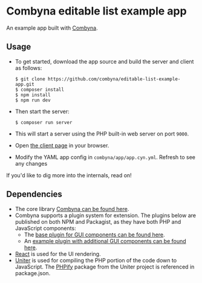 # Combyna editable list example app

An example app built with [Combyna](https://github.com/combyna/combyna).

## Usage

- To get started, download the app source and build the server and client as follows:

  ```shell
  $ git clone https://github.com/combyna/editable-list-example-app.git
  $ composer install
  $ npm install
  $ npm run dev
  ```

- Then start the server:
  ```shell
  $ composer run server
  ```

- This will start a server using the PHP built-in web server on port `9000`.

- Open [the client page](http://localhost:9000/) in your browser.

- Modify the YAML app config in `combyna/app/app.cyn.yml`. Refresh to see any changes

If you'd like to dig more into the internals, read on!

## Dependencies

- The core library [Combyna can be found here](https://github.com/combyna/combyna).
- Combyna supports a plugin system for extension. The plugins below are published on both NPM and Packagist,
  as they have both PHP and JavaScript components:
  - The [base plugin for GUI components can be found here](https://github.com/combyna/gui-plugin).
  - An [example plugin with additional GUI components can be found here](https://github.com/combyna/example-gui-plugin).
- [React](https://reactjs.org/) is used for the UI rendering.
- [Uniter](https://uniter.github.io/) is used for compiling the PHP portion of the code down to JavaScript.
  The [PHPify](https://github.com/uniter/phpify) package from the Uniter project is referenced in package.json.
